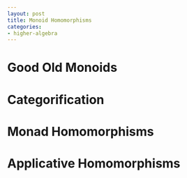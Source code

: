 ```yaml
---
layout: post
title: Monoid Homomorphisms
categories:
- higher-algebra
---
```


# Good Old Monoids

# Categorification

# Monad Homomorphisms

# Applicative Homomorphisms